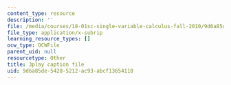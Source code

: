 ```yaml
---
content_type: resource
description: ''
file: /media/courses/18-01sc-single-variable-calculus-fall-2010/9d6a85de54285212ac93abcf13654110_4Q37iOyBq44.vtt
file_type: application/x-subrip
learning_resource_types: []
ocw_type: OCWFile
parent_uid: null
resourcetype: Other
title: 3play caption file
uid: 9d6a85de-5428-5212-ac93-abcf13654110
---
```

